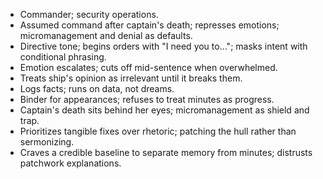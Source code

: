 - Commander; security operations.  
- Assumed command after captain's death; represses emotions; micromanagement and denial as defaults.  
- Directive tone; begins orders with "I need you to…"; masks intent with conditional phrasing.  
- Emotion escalates; cuts off mid-sentence when overwhelmed.  
- Treats ship's opinion as irrelevant until it breaks them.  
- Logs facts; runs on data, not dreams.  
- Binder for appearances; refuses to treat minutes as progress.  
- Captain's death sits behind her eyes; micromanagement as shield and trap.  
- Prioritizes tangible fixes over rhetoric; patching the hull rather than sermonizing.  
- Craves a credible baseline to separate memory from minutes; distrusts patchwork explanations.
